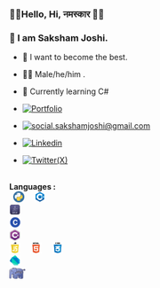 ### 👏🏻Hello, Hi, नमस्कार 🙏🏻
### 🔰 I am Saksham Joshi.
- 🚩 I want to become the best.
- 👦🏻 Male/he/him .
- 🌱 Currently learning C#
 
- <a href="https://sakshamjoshi.netlify.app/"><img src="https://img.shields.io/badge/Visit_my-Portfolio-blue" alt="Portfolio"></a>
-  <a href="mailto:social.sakshamjoshi@gmail.com"> <img src="https://img.shields.io/badge/-social.sakshamjoshi@gmail.com-c14438?style=flat-square&logo=Gmail&logoColor=blue&link=mailto:social.sakshamjoshi@gmail.com" alt="social.sakshamjoshi@gmail.com"> </a>
-  <a href="https://www.linkedin.com/in/sakshamjoshi27"> <img src="https://img.shields.io/badge/LinkedIn-blue?logo=linkedin&logoColor=white&style=for-the-badge" alt="Linkedin"> </a>
-  <a href="https://twitter.com/Sakshamjoshi27"> <img src="https://img.shields.io/twitter/follow/SakshamJoshi" alt="Twitter(X)"> </a>

\
**Languages :**\
<code> <img height="20" src="./images/python.png" alt="Python"> </code>
<code> <img height="20" src="./images/c++.png" alt="C++"> </code>
<code> <img height="20" src="./images/java.png" alt="Java"> </code>
<code> <img height="20" src="./images/c_language.png" alt="C"> </code>
<code> <img height="20" src="./images/csharp.png" alt="C#"> </code>
<code> <img height="20" src="./images/javascript.png" alt="Javascript"> </code>
<code> <img height="20" src="./images/html.png" alt="Html"> </code>
<code> <img height="20" src="./images/css.png" alt="CSS"> </code>
<code> <img height="20" src="./images/dart.png" alt="Dart"> </code>
<code> <img height="20" src="./images/php.png" alt="PHP"> </code>




<!--
**saksham-joshi/saksham-joshi** is a ✨ _special_ ✨ repository because its `README.md` (this file) appears on your GitHub profile.

Here are some ideas to get you started:

- 🔭 I’m currently working on ...
- 🌱 I’m currently learning ...
- 👯 I’m looking to collaborate on ...
- 🤔 I’m looking for help with ...
- 💬 Ask me about ...
- 📫 How to reach me: ...
- 😄 Pronouns: ...
- ⚡ Fun fact: ...
-->
